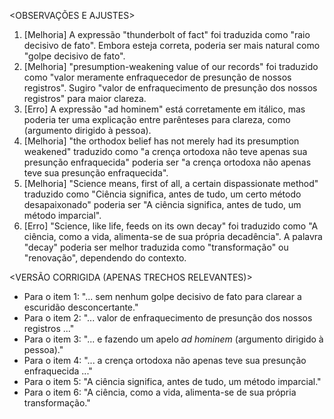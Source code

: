 <OBSERVAÇÕES E AJUSTES>
1. [Melhoria] A expressão "thunderbolt of fact" foi traduzida como "raio decisivo de fato". Embora esteja correta, poderia ser mais natural como "golpe decisivo de fato".
2. [Melhoria] "presumption-weakening value of our records" foi traduzido como "valor meramente enfraquecedor de presunção de nossos registros". Sugiro "valor de enfraquecimento de presunção dos nossos registros" para maior clareza.
3. [Erro] A expressão "ad hominem" está corretamente em itálico, mas poderia ter uma explicação entre parênteses para clareza, como (argumento dirigido à pessoa).
4. [Melhoria] "the orthodox belief has not merely had its presumption weakened" traduzido como "a crença ortodoxa não teve apenas sua presunção enfraquecida" poderia ser "a crença ortodoxa não apenas teve sua presunção enfraquecida".
5. [Melhoria] "Science means, first of all, a certain dispassionate method" traduzido como "Ciência significa, antes de tudo, um certo método desapaixonado" poderia ser "A ciência significa, antes de tudo, um método imparcial".
6. [Erro] "Science, like life, feeds on its own decay" foi traduzido como "A ciência, como a vida, alimenta-se de sua própria decadência". A palavra "decay" poderia ser melhor traduzida como "transformação" ou "renovação", dependendo do contexto.

<VERSÃO CORRIGIDA (APENAS TRECHOS RELEVANTES)>
- Para o item 1: "... sem nenhum golpe decisivo de fato para clarear a escuridão desconcertante."
- Para o item 2: "... valor de enfraquecimento de presunção dos nossos registros ..."
- Para o item 3: "... e fazendo um apelo _ad hominem_ (argumento dirigido à pessoa)."
- Para o item 4: "... a crença ortodoxa não apenas teve sua presunção enfraquecida ..."
- Para o item 5: "A ciência significa, antes de tudo, um método imparcial."
- Para o item 6: "A ciência, como a vida, alimenta-se de sua própria transformação."